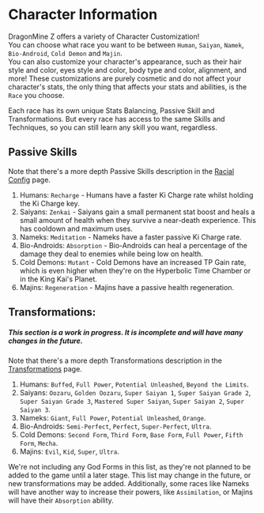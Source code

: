 # Character Information
DragonMine Z offers a variety of Character Customization!  
You can choose what race you want to be between `Human`, `Saiyan`, `Namek`, `Bio-Android`, `Cold Demon` and `Majin`.  
You can also customize your character's appearance, such as their hair style and color, eyes style and color, body type and color, alignment, and more!
These customizations are purely cosmetic and do not affect your character's stats, the only thing that affects your stats and abilities, is the `Race` you choose.  

Each race has its own unique Stats Balancing, Passive Skill and Transformations.
But every race has access to the same Skills and Techniques, so you can still learn any skill you want, regardless.

## **Passive Skills**
Note that there's a more depth Passive Skills description in the [Racial Config](servers/racialconfig.md) page.

1. Humans: `Recharge` - Humans have a faster Ki Charge rate whilst holding the Ki Charge key.
2. Saiyans: `Zenkai` - Saiyans gain a small permanent stat boost and heals a small amount of health when they survive a near-death experience. This has cooldown and maximum uses.
3. Nameks: `Meditation` - Nameks have a faster passive Ki Charge rate.
4. Bio-Androids: `Absorption` - Bio-Androids can heal a percentage of the damage they deal to enemies while being low on health.
5. Cold Demons: `Mutant` - Cold Demons have an increased TP Gain rate, which is even higher when they're on the Hyperbolic Time Chamber or in the King Kai's Planet.
6. Majins: `Regeneration` - Majins have a passive health regeneration.

## **Transformations:**
##### **This section is a work in progress. It is incomplete and will have many changes in the future.**
Note that there's a more depth Transformations description in the [Transformations](transformations.md) page.

1. Humans: `Buffed`, `Full Power`, `Potential Unleashed`, `Beyond the Limits`.
2. Saiyans: `Oozaru`, `Golden Oozaru`, `Super Saiyan 1`, `Super Saiyan Grade 2`, `Super Saiyan Grade 3`, `Mastered Super Saiyan`, `Super Saiyan 2`, `Super Saiyan 3`.
3. Nameks: `Giant`, `Full Power`, `Potential Unleashed`, `Orange`.
4. Bio-Androids: `Semi-Perfect`, `Perfect`, `Super-Perfect`, `Ultra`.
5. Cold Demons: `Second Form`, `Third Form`, `Base Form`, `Full Power`, `Fifth Form`, `Mecha`.
6. Majins: `Evil`, `Kid`, `Super`, `Ultra`.

We're not including any God Forms in this list, as they're not planned to be added to the game until a later stage. This list may change in the future, or new transformations may be added.
Additionally, some races like Nameks will have another way to increase their powers, like `Assimilation`, or Majins will have their `Absorption` ability.